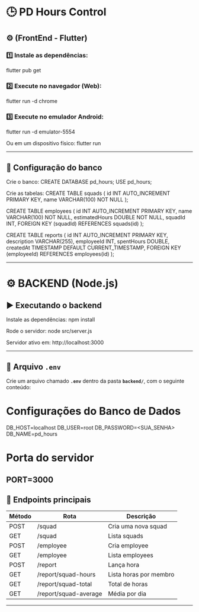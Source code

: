 # 🕒 PD Hours Control

## ⚙️ (FrontEnd - Flutter)

### 1️⃣ Instale as dependências:
flutter pub get

### 2️⃣ Execute no navegador (Web):
flutter run -d chrome

### 3️⃣ Execute no emulador Android:
flutter run -d emulator-5554

Ou em um dispositivo físico:
flutter run


---


## 🧩 Configuração do banco

Crie o banco:
CREATE DATABASE pd_hours;
USE pd_hours;

Crie as tabelas:
CREATE TABLE squads (
  id INT AUTO_INCREMENT PRIMARY KEY,
  name VARCHAR(100) NOT NULL
);

CREATE TABLE employees (
  id INT AUTO_INCREMENT PRIMARY KEY,
  name VARCHAR(100) NOT NULL,
  estimatedHours DOUBLE NOT NULL,
  squadId INT,
  FOREIGN KEY (squadId) REFERENCES squads(id)
);

CREATE TABLE reports (
  id INT AUTO_INCREMENT PRIMARY KEY,
  description VARCHAR(255),
  employeeId INT,
  spentHours DOUBLE,
  createdAt TIMESTAMP DEFAULT CURRENT_TIMESTAMP,
  FOREIGN KEY (employeeId) REFERENCES employees(id)
);

---


# ⚙️ BACKEND (Node.js)

## ▶️ Executando o backend

Instale as dependências:
npm install

Rode o servidor:
node src/server.js

Servidor ativo em:
http://localhost:3000

---
## 🔐 Arquivo `.env`

Crie um arquivo chamado **`.env`** dentro da pasta **`backend/`**, com o seguinte conteúdo:


# Configurações do Banco de Dados
DB_HOST=localhost
DB_USER=root
DB_PASSWORD=<SUA_SENHA>
DB_NAME=pd_hours

# Porta do servidor
PORT=3000
---

## 🧠 Endpoints principais

| Método | Rota | Descrição |
|--------|------|------------|
| POST | /squad | Cria uma nova squad |
| GET | /squad | Lista squads |
| POST | /employee | Cria employee |
| GET | /employee | Lista employees |
| POST | /report | Lança hora |
| GET | /report/squad-hours | Lista horas por membro |
| GET | /report/squad-total | Total de horas |
| GET | /report/squad-average | Média por dia |

---

